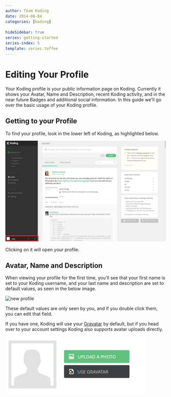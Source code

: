 ```yaml
---
author: Team Koding
date: 2014-08-04
categories: [koding]

hideSidebar: true
series: getting-started
series-index: 5
template: series.toffee
---
```


# Editing Your Profile

Your Koding profile is your public information page on Koding. Currently
it shows your Avatar, Name and Description, recent Koding activity, and
in the near future Badges and additional social information. In this
guide we'll go over the basic usage of your Koding profile.

## Getting to your Profile

To find your profile, look in the lower left of Koding, as highlighted
below.

![locating your koding profile](profile-location.png)

Clicking on it will open your profile.

## Avatar, Name and Description

When viewing your profile for the first time, you'll see that your first
name is set to your Koding username, and your last name and description
are set to default values, as seen in the below image.

![new profile](new-profile.png)

These default values are only seen by you, and if you double click them,
you can edit that field.

If you have one, Koding will use your [Gravatar][gravatar] by default, but if you head over to your account settings Koding also supports avatar uploads directly.

![edit avatar](edit-avatar.png)


[koding]: https://koding.com
[gravatar]: https://gravatar.com

